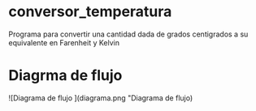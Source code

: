 # conversor_temperatura
Programa para convertir una cantidad dada de grados centigrados a su equivalente en Farenheit y Kelvin

# Diagrma de flujo 
![Diagrama de flujo ](diagrama.png "Diagrama de flujo)
